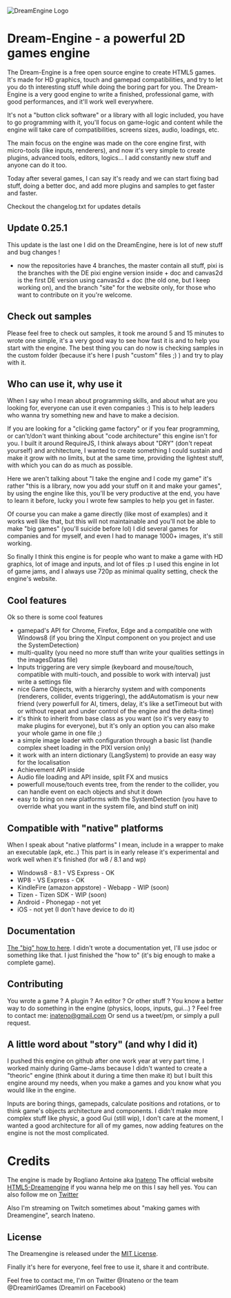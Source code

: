 ![DreamEngine Logo](http://dreamengine.dreamirl.com/assets/imgs/logo.png)

Dream-Engine - a powerful 2D games engine
===========

The Dream-Engine is a free open source engine to create HTML5 games.
It's made for HD graphics, touch and gamepad compatibilities, and try to let you do th interesting stuff while doing the boring part for you.
The Dream-Engine is a very good engine to write a finished, professional game, with good performances, and it'll work well everywhere.

It's not a "button click software" or a library with all logic included, you have to go programming with it, you'll focus on game-logic and content while the engine will take care of compatibilities, screens sizes, audio, loadings, etc.

The main focus on the engine was made on the core engine first, with micro-tools (like inputs, renderers), and now it's very simple to create plugins, advanced tools, editors, logics... I add constantly new stuff and anyone can do it too.

Today after several games, I can say it's ready and we can start fixing bad stuff, doing a better doc, and add more plugins and samples to get faster and faster.

Checkout the changelog.txt for updates details

Update 0.25.1
-------
This update is the last one I did on the DreamEngine, here is lot of new stuff and bug changes !
- now the repositories have 4 branches, the master contain all stuff, pixi is the branches with the DE pixi engine version inside + doc and canvas2d is the first DE version using canvas2d + doc (the old one, but I keep working on), and the branch "site" for the website only, for those who want to contribute on it you're welcome.

Check out samples
-------

Please feel free to check out samples, it took me around 5 and 15 minutes to wrote one simple, it's a very good way to see how fast it is and to help you start with the engine.
The best thing you can do now is checking samples in the custom folder (because it's here I push "custom" files ;) ) and try to play with it.


Who can use it, why use it
-------

When I say who I mean about programming skills, and about what are you looking for, everyone can use it even companies :)
This is to help leaders who wanna try something new and have to make a decision.

If you are looking for a "clicking game factory" or if you fear programming, or can't/don't want thinking about "code architecture" this engine isn't for you.
I built it around RequireJS, I think always about "DRY" (don't repeat yourself) and architecture, I wanted to create something I could sustain and make it grow with no limits, but at the same time, providing the lightest stuff, with which you can do as much as possible.

Here we aren't talking about "I take the engine and I code my game" it's rather "this is a library, now you add your stuff on it and make your games", by using the engine like this, you'll be very productive at the end, you have to learn it before, lucky you I wrote few samples to help you get in faster.

Of course you can make a game directly (like most of examples) and it works well like that, but this will not maintainable and you'll not be able to make "big games" (you'll suicide before lol) I did several games for companies and for myself, and even I had to manage 1000+ images, it's still working.

So finally I think this engine is for people who want to make a game with HD graphics, lot of image and inputs, and lot of files :p
I used this engine in lot of game jams, and I always use 720p as minimal quality setting, check the engine's website.

Cool features
-------

Ok so there is some cool features
* gamepad's API for Chrome, Firefox, Edge and a compatible one with Windows8 (if you bring the XInput component on you project and use the SystemDetection)
* multi-quality (you need no more stuff than write your qualities settings in the imagesDatas file)
* Inputs triggering are very simple (keyboard and mouse/touch, compatible with multi-touch, and possible to work with interval) just write a settings file
* nice Game Objects, with a hierarchy system and with components (renderers, collider, events triggering), the addAutomatism is your new friend (very powerfull for AI, timers, delay, it's like a setTimeout but with or without repeat and under control of the engine and the delta-time)
* it's think to inherit from base class as you want (so it's very easy to make plugins for everyone), but it's only an option you can also make your whole game in one file ;)
* a simple image loader with configuration through a basic list (handle complex sheet loading in the PIXI version only)
* it work with an intern dictionary (LangSystem) to provide an easy way for the localisation
* Achievement API inside
* Audio file loading and API inside, split FX and musics
* powerfull mouse/touch events tree, from the render to the collider, you can handle event on each objects and shut it down
* easy to bring on new platforms with the SystemDetection (you have to override what you want in the system file, and bind stuff on init)


Compatible with "native" platforms
-------

When I speak about "native platforms" I mean, include in a wrapper to make an executable (apk, etc..)
This part is in early release it's experimental and work well when it's finished (for w8 / 8.1 and wp)
* Windows8 - 8.1 - VS Express - OK
* WP8 - VS Express - OK
* KindleFire (amazon appstore) - Webapp - WIP (soon)
* Tizen - Tizen SDK - WIP (soon)
* Android - Phonegap - not yet
* iOS - not yet (I don't have device to do it)

Documentation
-------

[The "big" how to here](http://dreamengine.dreamirl.com/#howto).
I didn't wrote a documentation yet, I'll use jsdoc or something like that. I just finished the "how to" (it's big enough to make a complete game).

Contributing
-------

You wrote a game ? A plugin ? An editor ? Or other stuff ?
You know a better way to do something in the engine (physics, loops, inputs, gui...) ?
Feel free to contact me: inateno@gmail.com
Or send us a tweet/pm, or simply a pull request.

A little word about "story" (and why I did it)
-------

I pushed this engine on github after one work year at very part time, I worked mainly during Game-Jams because I didn't wanted to create a "theoric" engine (think about it during a time then make it) but I built this engine around my needs, when you make a games and you know what you would like in the engine.

Inputs are boring things, gamepads, calculate positions and rotations, or to think game's objects architecture and components.
I didn't make more complex stuff like physic, a good Gui (still wip), I don't care at the moment, I wanted a good architecture for all of my games, now adding features on the engine is not the most complicated.

Credits
===========

The engine is made by Rogliano Antoine aka [Inateno](http://inateno.com)
The official website [HTML5-Dreamengine](http://dreamengine.dreamirl.com) if you wanna help me on this I say hell yes.
You can also follow me on [Twitter](http://twitter.com/inateno)

Also I'm streaming on Twitch sometimes about "making games with Dreamengine", search Inateno.

License
-------

The Dreamengine is released under the [MIT License](http://opensource.org/licenses/MIT).

Finally it's here for everyone, feel free to use it, share it and contribute.

Feel free to contact me, I'm on Twitter @Inateno or the team @DreamirlGames (Dreamirl on Facebook)

